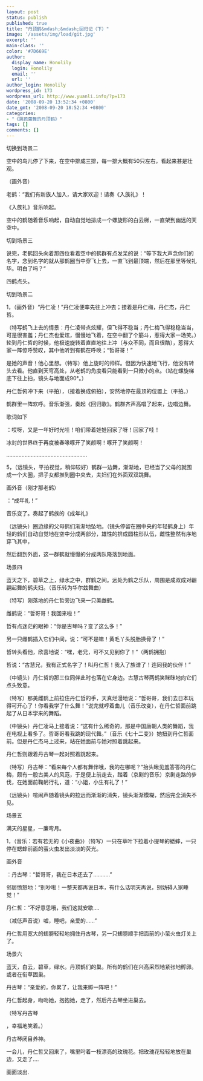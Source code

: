 ```yaml
---
layout: post
status: publish
published: true
title: "丹顶鹤&mdash;&mdash;回归记（下）"
image: '/assets/img/load/git.jpg'
excerpt: ''
main-class: ''
color: '#7D669E'
author:
  display_name: Honolily
  login: Honolily
  email: ''
  url: ''
author_login: Honolily
wordpress_id: 173
wordpress_url: http://www.yuanli.info/?p=173
date: '2008-09-20 13:52:34 +0800'
date_gmt: '2008-09-20 18:52:34 +0800'
categories:
- "《跳芭蕾舞的丹顶鹤》"
tags: []
comments: []
---
```


切换到场景二

空中的鸟儿停了下来，在空中排成三排，每一排大概有50只左右，看起来甚是壮观。

（画外音） 

老鹤：&ldquo;我们有新族人加入，请大家欢迎！请奏《入族礼》！

《入族礼》音乐响起。

空中的鹤随着音乐响起，自动自觉地排成一个螺旋形的白云梯，一直架到幽远的天空中。

切到场景三

说完，老鹤回头向着那四位看着空中的鹤群有点发呆的说：&ldquo;等下我大声念你们的名字，念到名字的就从那鹤圈当中穿飞上去，一直飞到最顶端，然后在那里等候礼毕。明白了吗？&ldquo;

四鹤点头。

切到场景二

1，（画外音）&ldquo;丹仁凌！&rdquo;丹仁凌便率先往上冲去；接着是丹仁梅，丹仁杰，丹仁哲。

（特写鹤飞上去的情景：丹仁凌带点炫耀，但飞得不稳当；丹仁梅飞得稳稳当当，可是很害羞；丹仁杰也爱炫，慢慢地飞着，在空中翻了个筋斗，惹得大家一场笑。）轮到丹仁哲的时候，他极速旋转着直直地往上冲（与众不同，而且很酷），惹得大家一阵惊呼赞叹，其中他听到有鹤在呼唤；&ldquo;哲哥哥！&rdquo;

是她的声音！他心里想。（特写）他上旋时的帅样。但因为快速地飞行，他没有转头去看。他直到天穹高处，从老鹤的角度看只能看到一只微小的点。（站在螺旋梯底下往上拍，镜头与地面成90&deg;。）

丹仁哲俯冲下来（平拍），（接着换成俯拍），安然地停在最顶的位置上（平拍。）

鹤群里一阵欢呼。音乐渐强，奏起《回归歌》。鹤群齐声高唱了起来，边唱边舞。

歌词如下 

：哎呀，又是一年好时光哇！咱们带着娃娃回家了呀！回家了哇！

冰封的世界终于再度被春喙啄开了笑颜啊！啄开了笑颜啊！

&hellip;&hellip;&hellip;&hellip;&hellip;&hellip;&hellip;&hellip;&hellip;&hellip;&hellip;&hellip;&hellip;&hellip;&hellip;&hellip;&hellip;..

5，（远镜头，平拍视觉，稍仰较好）鹤群一边舞，渐渐地，已经当了父母的就围成一个大圈，把子女都推到圈中央去，夫妇们在外面双双跳舞。

画外音（刚才那老鹤） 

：&ldquo;成年礼！&rdquo; 

音乐变了。奏起了鹤族的《成年礼》

（远镜头）圈边缘的父母鹤们渐渐地坠地。（镜头停留在圈中央的年轻鹤身上）年轻的鹤们自动自觉地在空中分成两部分，雄性的排成圆柱形队伍，雌性整然有序地穿飞其中，

然后翻到外面，这一群鹤就慢慢的分成两队降落到地面。

场景四

蓝天之下，碧草之上，绿水之中，群鹤之间。远处为鹤之乐队，周围是成双成对翩翩起舞的鹤夫妇。（音乐转为华尔兹舞曲）

（特写）刚落地的丹仁哲旁边飞来一只美雌鹤。

雌鹤说：&ldquo;哲哥哥！我回来啦！&rdquo;

哲有点迷茫的眼神：&ldquo;你是古琴吗？变了这么多！&rdquo;

另一只雌鹤插入它们中间，说：&ldquo;可不是嘛！黄毛丫头脱胎换骨了！&rdquo;

哲转头看他，欣喜地说：&ldquo;嘿，老兄，可不又见到你了！&rdquo;（两鹤拥抱）

哲说：&ldquo;古慧兄，我有正式名字了！叫丹仁哲！我入了族谱了！连同我的伙伴！&rdquo;

（中镜头）丹仁哲的那三位同伴此时也落在它身边。古慧古琴两鹤笑眯眯地向它们点头致意。

（特写）那美雌鹤上前拉住丹仁哲的手，天真烂漫地说：&ldquo;哲哥哥，我们去日本玩得可开心了！你看我学了什么舞！&rdquo;说完就哼着曲儿（音乐改变），在丹仁哲面前跳起了从日本学来的舞蹈。

（中镜头）丹仁凌马上接着说：&ldquo;这有什么稀奇的，那是中国唐朝人类的舞蹈，我在电视上看多了。哲哥哥看我跳的现代舞。&rdquo;（音乐《七十二变》）她扭到丹仁哲面前。但是丹仁杰马上过来，站在她面前与她对照着跳起来。

丹仁哲则跟着丹古琴一起对照着跳起来。

（特写）丹古琴：&ldquo;看来每个人都有舞伴哦，我的在哪呢？&rdquo;抬头瞅见羞答答的丹仁梅，颇有一股古美人的风范，于是便上前走去，踏着（京剧的音乐）京剧走路的步伐，在她面前鞠躬行礼，道：&ldquo;小姐，小生有礼了！&rdquo;

（远镜头）喧闹声随着镜头的拉远而渐渐的消失，镜头渐渐模糊，然后完全消失不见。

场景五

满天的星星，一廉弯月。

1，（音乐：若有若无的《小夜曲》）（特写）一只在草叶下拉着小提琴的蟋蟀，一只停在蟋蟀前面的萤火虫发出淡淡的荧光。

画外音 

：丹古琴：&ldquo;哲哥哥，我在日本还去了&hellip;&hellip;&hellip;..&rdquo;

邻居愤怒地：&ldquo;别吵啦！一整天都再说日本，有什么话明天再说，别妨碍人家睡觉！&rdquo;

丹仁哲：&ldquo;不好意思哦，我们这就安歇&hellip;. 

（减低声音说）嘘，睡吧，亲爱的&hellip;&hellip;&rdquo;

丹仁哲用宽大的翅膀轻轻地拥住丹古琴，另一只翅膀顺手把面前的小萤火虫灯关上了。

场景六

蓝天，白云，碧草，绿水。丹顶鹤们的巢。所有的鹤们在兴高采烈地紧张地孵卵。或者在衔草固巢。

丹古琴：&ldquo;亲爱的，你累了，让我来孵一阵吧！&rdquo;

丹仁哲起身，吻吻她，抱抱她，走了，然后丹古琴坐进巢去。 

（特写丹古琴 

，幸福地笑着。）

丹古琴闭目养神。

一会儿，丹仁哲又回来了，嘴里叼着一枝漂亮的玫瑰花。把玫瑰花轻轻地放在巢边，又走了&hellip;.

画面淡出.

